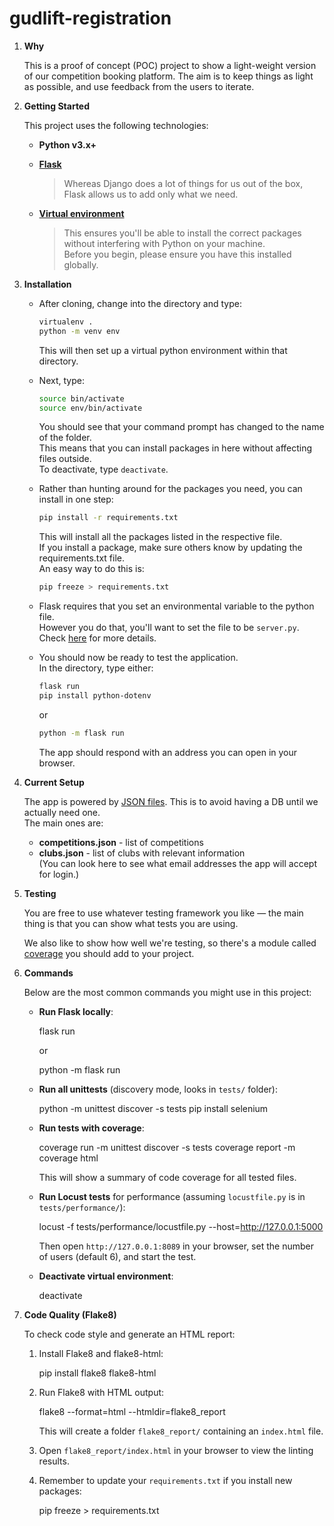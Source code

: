 # gudlift-registration

1. **Why**

   This is a proof of concept (POC) project to show a light-weight version of our competition booking platform. The aim is to keep things as light as possible, and use feedback from the users to iterate.

2. **Getting Started**

   This project uses the following technologies:

   - **Python v3.x+**
   - **[Flask](https://flask.palletsprojects.com/en/1.1.x/)**
     > Whereas Django does a lot of things for us out of the box, Flask allows us to add only what we need.

   - **[Virtual environment](https://virtualenv.pypa.io/en/stable/installation.html)**
     > This ensures you'll be able to install the correct packages without interfering with Python on your machine.  
     Before you begin, please ensure you have this installed globally.

3. **Installation**

   - After cloning, change into the directory and type:
     ```bash
     virtualenv .
     python -m venv env
     

     ```
     This will then set up a virtual python environment within that directory.

   - Next, type:
     ```bash
     source bin/activate
     source env/bin/activate
     ```
     You should see that your command prompt has changed to the name of the folder.  
     This means that you can install packages in here without affecting files outside.  
     To deactivate, type `deactivate`.

   - Rather than hunting around for the packages you need, you can install in one step:
     ```bash
     pip install -r requirements.txt
     ```
     This will install all the packages listed in the respective file.  
     If you install a package, make sure others know by updating the requirements.txt file.  
     An easy way to do this is:
     ```bash
     pip freeze > requirements.txt
     ```

   - Flask requires that you set an environmental variable to the python file.  
     However you do that, you'll want to set the file to be `server.py`.  
     Check [here](https://flask.palletsprojects.com/en/1.1.x/quickstart/#a-minimal-application) for more details.

   - You should now be ready to test the application.  
     In the directory, type either:
     ```bash
     flask run
     pip install python-dotenv
     ```
     or
     ```bash
     python -m flask run
     ```
     The app should respond with an address you can open in your browser.

4. **Current Setup**

   The app is powered by [JSON files](https://www.tutorialspoint.com/json/json_quick_guide.htm). This is to avoid having a DB until we actually need one.  
   The main ones are:
   - **competitions.json** - list of competitions
   - **clubs.json** - list of clubs with relevant information  
     (You can look here to see what email addresses the app will accept for login.)

5. **Testing**

   You are free to use whatever testing framework you like — the main thing is that you can show what tests you are using.

   We also like to show how well we're testing, so there's a module called [coverage](https://coverage.readthedocs.io/en/coverage-5.1/) you should add to your project.

6. **Commands**

   Below are the most common commands you might use in this project:

   - **Run Flask locally**:
    
     flask run
    
     or
     
     python -m flask run
     

   - **Run all unittests** (discovery mode, looks in `tests/` folder):
     
     python -m unittest discover -s tests
     pip install selenium

     

   - **Run tests with coverage**:
     
     coverage run -m unittest discover -s tests
     coverage report -m
     coverage html

     
     This will show a summary of code coverage for all tested files.

   - **Run Locust tests** for performance (assuming `locustfile.py` is in `tests/performance/`):
    
     locust -f tests/performance/locustfile.py --host=http://127.0.0.1:5000
    
     Then open `http://127.0.0.1:8089` in your browser, set the number of users (default 6), and start the test.

   - **Deactivate virtual environment**:
    
     deactivate
7. **Code Quality (Flake8)**

   To check code style and generate an HTML report:

   1. Install Flake8 and flake8-html:
      
      pip install flake8 flake8-html
      
   2. Run Flake8 with HTML output:
      
      flake8 --format=html --htmldir=flake8_report
      
      This will create a folder `flake8_report/` containing an `index.html` file.

   3. Open `flake8_report/index.html` in your browser to view the linting results.

   4. Remember to update your `requirements.txt` if you install new packages:
      
      pip freeze > requirements.txt
    
      
    


